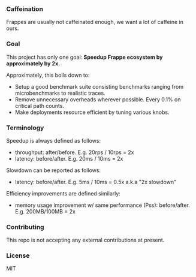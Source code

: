 ### Caffeination

Frappes are usually not caffeinated enough, we want a lot of caffeine in ours.

### Goal

This project has only one goal: **Speedup Frappe ecosystem by approximately by 2x.**

Approximately, this boils down to:
- Setup a good benchmark suite consisting benchmarks ranging from microbenchmarks to realistic traces.
- Remove unnecessary overheads wherever possible. Every 0.1% on critical path counts.
- Make deployments resource efficient by tuning various knobs.


### Terminology

Speedup is always defined as follows:
- throughput: after/before. E.g. 20rps / 10rps = 2x
- latency: before/after. E.g. 20ms / 10ms = 2x

Slowdown can be reported as follows:
- latency: before/after. E.g. 5ms / 10ms = 0.5x a.k.a "2x slowdown"

Efficiency improvements are defined similarly:
- memory usage improvement w/ same performance (Pss): before/after. E.g. 200MB/100MB = 2x

### Contributing

This repo is not accepting any external contributions at present.

### License

MIT
